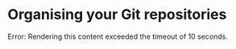 # Organising your Git repositories

Error: Rendering this content exceeded the timeout of 10 seconds.
